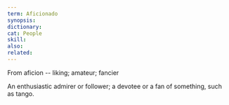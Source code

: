 ```yaml
---
term: Aficionado
synopsis:
dictionary:
cat: People
skill:
also:
related:
---
```

From aficion -- liking; amateur; fancier

An enthusiastic admirer or follower;
a devotee or a fan of something, such as tango.
